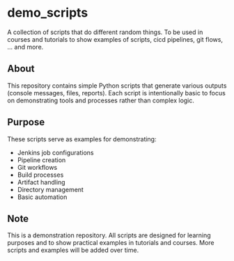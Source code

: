 # demo_scripts

A collection of scripts that do different random things. To be used in courses and tutorials to show examples of scripts, cicd pipelines, git flows, ... and more.

## About

This repository contains simple Python scripts that generate various outputs (console messages, files, reports). Each script is intentionally basic to focus on demonstrating tools and processes rather than complex logic.

## Purpose

These scripts serve as examples for demonstrating:
- Jenkins job configurations
- Pipeline creation
- Git workflows
- Build processes
- Artifact handling
- Directory management
- Basic automation

## Note

This is a demonstration repository. All scripts are designed for learning purposes and to show practical examples in tutorials and courses. More scripts and examples will be added over time.
